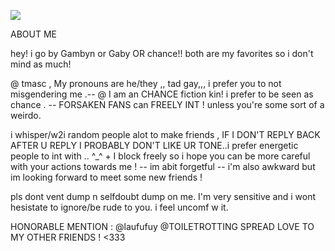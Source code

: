 ![](https://64.media.tumblr.com/a408298b45b8b9a6d14f134b48ac627b/9f751a5d3336e173-56/s1280x1920/28ccb9748e7e66f13a9b01056409289dcb200ffc.pnj)

ABOUT ME

hey! i go by Gambyn or Gaby OR chance!!  both are my favorites so i don't mind as much! 

@ tmasc , My pronouns are he/they ,, tad gay,,, i prefer you to not misgendering me .-- @
I am an CHANCE fiction kin! i prefer to be seen as chance . --
FORSAKEN FANS can FREELY INT ! unless you're some sort of a weirdo.

i whisper/w2i random people alot to make friends , IF I DON'T REPLY BACK AFTER U REPLY I PROBABLY DON'T LIKE  UR TONE..i prefer energetic people to int with .. ^_^
+
I block freely so i hope you can be more careful with your actions towards me ! -- im abit forgetful -- i'm also awkward but im looking forward to meet some new friends !

pls dont vent dump n selfdoubt dump on me. I'm very sensitive and i wont hesistate to ignore/be rude to you. i feel uncomf w it.


HONORABLE MENTION  : @laufufuy @TOILETROTTING 
SPREAD LOVE TO MY OTHER FRIENDS ! <333

